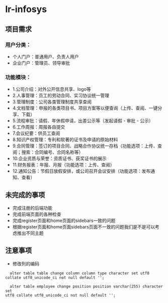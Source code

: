 # lr-infosys

## 项目需求

### 用户分类：
- 个人门户：普通用户、负责人用户
- 企业门户：管理员、领导审批

### 功能模块：

- 1.公司介绍：对外公开信息共享、logo等
- 2.人事管理：员工的劳动合同、实习协议统一管理
- 3.管理制度：公司各类管理制度共享查阅
- 4.文档管理：申报的各类项目书、项目方案等以便查询（上传、查阅、一键分享、下载）
- 5.流程审批：请假、年休假申请，出差公示等（发起请假 - 审批 - 公示）
- 6.工作周报：周报各自提交
- 7.会议纪要：供员工查阅
- 8.知识产权管理：专利和软著的证书及申请的原始材料
- 9.合同管理：签订的项目合同、战略合作协议统一存档（功能选项：上传、查阅；搜索：合同编号、合同名称等）
- 10.企业资质与荣誉：资质证书、获奖证书的展示
- 11.财务报表：年报、月报（功能选项：上传、查阅）
- 12.通知公告：节假日放假安排，或公司召开会议安排（功能选项：发布通知、查看）

## 未完成的事项
- 完成注册的后端功能
- 完成前端页面的各种检查
- 完成register页面和home页面的sidebars一致的问题
- 根据register页面和home页面sidebars页面不一致的问题我们是不是可以考虑推出不同主题

## 注意事项
- 修改列的编码
```
  alter table table change column column type character set utf8 collate utf8_unicode_ci not null default '';
  
  alter table employee change position position varchar(255) character set
utf8 collate utf8_unicode_ci not null default '';
```
